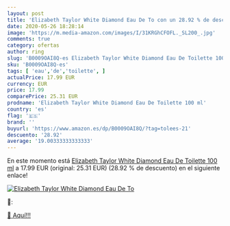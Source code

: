 ```yaml
---
layout: post
title: 'Elizabeth Taylor White Diamond Eau De To con un 28.92 % de descuento'
date: 2020-05-26 18:28:14
image: 'https://m.media-amazon.com/images/I/31KRGhCFOFL._SL200_.jpg'
comments: true
category: ofertas
author: ring
slug: 'B0009OAI8Q-es Elizabeth Taylor White Diamond Eau De Toilette 100 ml'
sku: 'B0009OAI8Q-es'
tags: [ 'eau','de','toilette', ]
actualPrice: 17.99 EUR
currency: EUR
price: 17.99
comparePrice: 25.31 EUR
prodname: 'Elizabeth Taylor White Diamond Eau De Toilette 100 ml'
country: 'es'
flag: '🇪🇸'
brand: ''
buyurl: 'https://www.amazon.es/dp/B0009OAI8Q/?tag=tolees-21'
descuento: '28.92'
average: '19.00333333333333'
---
```


En este momento está [Elizabeth Taylor White Diamond Eau De Toilette 100 ml](https://www.amazon.es/dp/B0009OAI8Q/?tag=tolees-21) a 17.99 EUR (original: 25.31 EUR) (28.92 %  de descuento) en el siguiente enlace!

[![Elizabeth Taylor White Diamond Eau De To](https://m.media-amazon.com/images/I/31KRGhCFOFL._SL200_.jpg)](https://www.amazon.es/dp/B0009OAI8Q/?tag=tolees-21)

🔎:


[🛒 Aquí!!!](https://www.amazon.es/dp/B0009OAI8Q/?tag=tolees-21)
